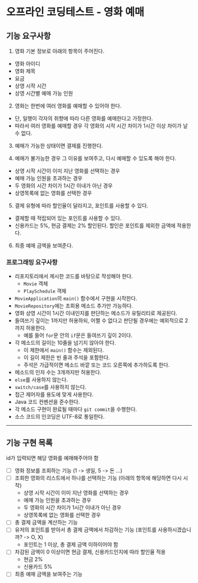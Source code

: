 # 오프라인 코딩테스트 - 영화 예매

## 기능 요구사항

1. 영화 기본 정보로 아래의 항목이 주어진다.
* 영화 아이디
* 영화 제목
* 요금
* 상영 시작 시간
* 상영 시간별 예매 가능 인원

2. 영화는 한번에 여러 영화를 예매할 수 있어야 한다.
* 단, 일행이 각자의 취향에 따라 다른 영화를 예매한다고 가정한다.
* 따라서 여러 영화를 예매할 경우 각 영화의 시작 시간 차이가 1시간 이상 차이가 날 수 없다.

3. 예매가 가능한 상태이면 결제를 진행한다.

4. 예매가 불가능한 경우 그 이유를 보여주고, 다시 예매할 수 있도록 해야 한다.
* 상영 시작 시간이 이미 지난 영화를 선택하는 경우
* 예매 가능 인원을 초과하는 경우
* 두 영화의 시간 차이가 1시간 이내가 아닌 경우
* 상영목록에 없는 영화를 선택한 경우

5. 결제 유형에 따라 할인율이 달라지고, 포인트를 사용할 수 있다.
* 결제할 때 적립되어 있는 포인트를 사용할 수 있다.
* 신용카드는 5%, 현금 결제는 2% 할인된다. 할인은 포인트를 제외한 금액에 적용한다.

6. 최종 예매 금액을 보여준다.

### 프로그래밍 요구사항
* 리포지토리에서 제시한 코드를 바탕으로 작성해야 한다.
  * `Movie` 객체
  * `PlaySchedule` 객체
* `MovieApplication`의 `main()` 함수에서 구현을 시작한다.
* `MovieRepository`에는 조회용 메소드 추가만 가능하다.
* 영화 상영 시간이 1시간 이내인지를 판단하는 메소드가 유틸리티로 제공된다.
* 들여쓰기 깊이는 1까지만 허용하되, 어쩔 수 없다고 판단될 경우에는 예외적으로 2까지 허용한다.
  * 예를 들어 `for`문 안의 `if`문은 들여쓰기 깊이 2이다.
* 각 메소드의 길이는 10줄을 넘기지 않아야 한다.
  * 이 제한에서 `main()` 함수는 제외된다.
  * 이 길이 제한은 빈 줄과 주석을 포함한다.
  * 주석은 가급적이면 메소드 바깥 또는 코드 오른쪽에 추가하도록 한다.
* 메소드의 인자 수는 3개까지만 허용한다.
* `else`를 사용하지 않는다.
* `switch/case`를 사용하지 않는다.
* 접근 제어자를 용도에 맞게 사용한다.
* Java 코드 컨벤션을 준수한다.
* 각 메소드 구현이 완료될 때마다 `git commit`을 수행한다.
* 소스 코드의 인코딩은 UTF-8로 통일한다.

-----

## 기능 구현 목록
id가 입력되면 해당 영화를 예매해주어야 함

- [ ] 영화 정보를 조회하는 기능 (1 -> 생일, 5 -> 돈 ...)
- [ ] 조회한 영화의 리스트에서 하나를 선택하는 기능 (아래의 항목에 해당하면 다시 시작)
  * 상영 시작 시간이 이미 지난 영화를 선택하는 경우
  * 예매 가능 인원을 초과하는 경우
  * 두 영화의 시간 차이가 1시간 이내가 아닌 경우
  * 상영목록에 없는 영화를 선택한 경우
- [ ] 총 결제 금액을 계산하는 기능
- [ ] 유저의 포인트를 받아서 총 결제 금액에서 차감하는 기능 (포인트를 사용하시겠습니까? -> O, X)
  * 포인트는 1 이상, 총 결제 금액 이하이어야 함
- [ ] 차감된 금액이 0 이상이면 현금 결제, 신용카드인지에 따라 할인율 적용
  * 현금 2%
  * 신용카드 5%
- [ ] 최종 예매 금액을 보여주는 기능
